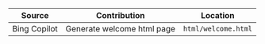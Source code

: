 | Source | Contribution | Location |
|---|---|---|
| Bing Copilot | Generate welcome html page | `html/welcome.html` |
